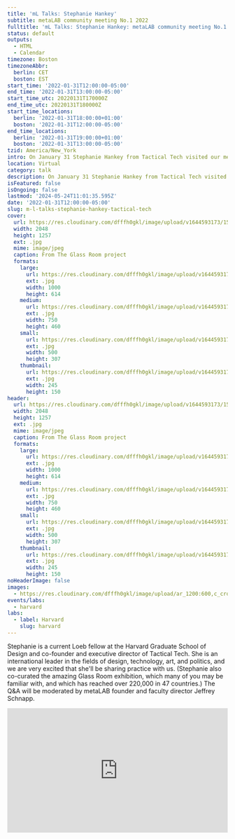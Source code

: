 ```yaml
---
title: 'mL Talks: Stephanie Hankey'
subtitle: metaLAB community meeting No.1 2022
fulltitle: 'mL Talks: Stephanie Hankey: metaLAB community meeting No.1 2022'
status: default
outputs:
  - HTML
  - Calendar
timezone: Boston
timezoneAbbr:
  berlin: CET
  boston: EST
start_time: '2022-01-31T12:00:00-05:00'
end_time: '2022-01-31T13:00:00-05:00'
start_time_utc: 20220131T170000Z
end_time_utc: 20220131T180000Z
start_time_locations:
  berlin: '2022-01-31T18:00:00+01:00'
  boston: '2022-01-31T12:00:00-05:00'
end_time_locations:
  berlin: '2022-01-31T19:00:00+01:00'
  boston: '2022-01-31T13:00:00-05:00'
tzid: America/New_York
intro: On January 31 Stephanie Hankey from Tactical Tech visited our metaLAB community meeting to discuss, art, curation, technology, and surveillance.
location: Virtual
category: talk
description: On January 31 Stephanie Hankey from Tactical Tech visited our metaLAB community meeting to discuss, art, curation, technology, and surveillance.
isFeatured: false
isOngoing: false
lastmod: '2024-05-24T11:01:35.595Z'
date: '2022-01-31T12:00:00-05:00'
slug: m-l-talks-stephanie-hankey-tactical-tech
cover:
  url: https://res.cloudinary.com/dfffh0gkl/image/upload/v1644593173/15304549_10154749003183627_6391518097370406459_o_458f87f695.jpg
  width: 2048
  height: 1257
  ext: .jpg
  mime: image/jpeg
  caption: From The Glass Room project
  formats:
    large:
      url: https://res.cloudinary.com/dfffh0gkl/image/upload/v1644593174/large_15304549_10154749003183627_6391518097370406459_o_458f87f695.jpg
      ext: .jpg
      width: 1000
      height: 614
    medium:
      url: https://res.cloudinary.com/dfffh0gkl/image/upload/v1644593174/medium_15304549_10154749003183627_6391518097370406459_o_458f87f695.jpg
      ext: .jpg
      width: 750
      height: 460
    small:
      url: https://res.cloudinary.com/dfffh0gkl/image/upload/v1644593175/small_15304549_10154749003183627_6391518097370406459_o_458f87f695.jpg
      ext: .jpg
      width: 500
      height: 307
    thumbnail:
      url: https://res.cloudinary.com/dfffh0gkl/image/upload/v1644593173/thumbnail_15304549_10154749003183627_6391518097370406459_o_458f87f695.jpg
      ext: .jpg
      width: 245
      height: 150
header:
  url: https://res.cloudinary.com/dfffh0gkl/image/upload/v1644593173/15304549_10154749003183627_6391518097370406459_o_458f87f695.jpg
  width: 2048
  height: 1257
  ext: .jpg
  mime: image/jpeg
  caption: From The Glass Room project
  formats:
    large:
      url: https://res.cloudinary.com/dfffh0gkl/image/upload/v1644593174/large_15304549_10154749003183627_6391518097370406459_o_458f87f695.jpg
      ext: .jpg
      width: 1000
      height: 614
    medium:
      url: https://res.cloudinary.com/dfffh0gkl/image/upload/v1644593174/medium_15304549_10154749003183627_6391518097370406459_o_458f87f695.jpg
      ext: .jpg
      width: 750
      height: 460
    small:
      url: https://res.cloudinary.com/dfffh0gkl/image/upload/v1644593175/small_15304549_10154749003183627_6391518097370406459_o_458f87f695.jpg
      ext: .jpg
      width: 500
      height: 307
    thumbnail:
      url: https://res.cloudinary.com/dfffh0gkl/image/upload/v1644593173/thumbnail_15304549_10154749003183627_6391518097370406459_o_458f87f695.jpg
      ext: .jpg
      width: 245
      height: 150
noHeaderImage: false
images:
  - https://res.cloudinary.com/dfffh0gkl/image/upload/ar_1200:600,c_crop/c_limit,h_1200,w_600/v1644593173/15304549_10154749003183627_6391518097370406459_o_458f87f695.jpg
events/labs:
  - harvard
labs:
  - label: Harvard
    slug: harvard
---
```

Stephanie is a current Loeb fellow at the Harvard Graduate School of Design and co-founder and executive director of Tactical Tech. She is an international leader in the fields of design, technology, art, and politics, and we are very excited that she'll be sharing practice with us. (Stephanie also co-curated the amazing Glass Room exhibition, which many of you may be familiar with, and which has reached over 220,000 in 47 countries.) The Q&A will be moderated by metaLAB founder and faculty director Jeffrey Schnapp.

<div style="padding:56.25% 0 0 0;position:relative;"><iframe src="https://player.vimeo.com/video/673276083?h=a8a5955029&amp;badge=0&amp;autopause=0&amp;player_id=0&amp;app_id=58479" frameborder="0" allow="autoplay; fullscreen; picture-in-picture" allowfullscreen style="position:absolute;top:0;left:0;width:100%;height:100%;" title="Stephanie Hankey - Tactical Tech || metaLAB community meeting 2022"></iframe></div><script src="https://player.vimeo.com/api/player.js"></script>